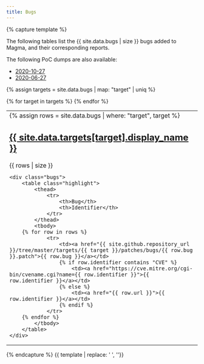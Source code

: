 ```yaml
---
title: Bugs
---
```


{% capture template %}

The following tables list the {{ site.data.bugs | size }} bugs added to Magma, and their corresponding reports.

The following PoC dumps are also available:
<ul class="browser-default">
    <li><a href="https://osf.io/resj8/">2020-10-27</a></li>
    <li><a href="https://drive.switch.ch/index.php/s/Uv1UrEA5ecg9NJk/download">2020-06-27</a></li>
</ul>

{% assign targets = site.data.bugs | map: "target" | uniq %}

<table>
<tbody>
{% for target in targets %}
<tr>
<td>
<div>
    {% assign rows = site.data.bugs | where: "target", target %}
    <div class="row valign-wrapper">
        <div class="col s6">
            <h2><a href="{{ site.github.repository_url }}/tree/master/targets/{{ target }}">{{ site.data.targets[target].display_name }}</a></h2>
        </div>
        <div class="col s6">
            <span class="badge new right" data-badge-caption="bugs">{{ rows | size }}</span>
        </div>
    </div>

    <div class="bugs">
        <table class="highlight">
            <thead>
                <tr>
                    <th>Bug</th>
                    <th>Identifier</th>
                </tr>
            </thead>
            <tbody>
        {% for row in rows %}
                <tr>
                    <td><a href="{{ site.github.repository_url }}/tree/master/targets/{{ target }}/patches/bugs/{{ row.bug }}.patch">{{ row.bug }}</a></td>
                    {% if row.identifier contains "CVE" %}
                        <td><a href="https://cve.mitre.org/cgi-bin/cvename.cgi?name={{ row.identifier }}">{{ row.identifier }}</a></td>
                    {% else %}
                        <td><a href="{{ row.url }}">{{ row.identifier }}</a></td>
                    {% endif %}
                </tr>
        {% endfor %}
            </tbody>
        </table>
    </div>
</div>
</td>
</tr>
{% endfor %}
</tbody>
</table>

{% endcapture %}
{{ template | replace: '    ', ''}}
